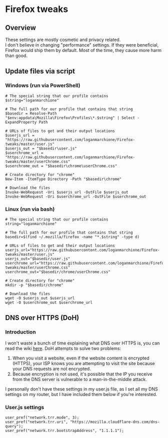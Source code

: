 # Firefox tweaks

## Overview
These settings are mostly cosmetic and privacy related.  
I don't believe in changing "performance" settings. If they were beneficial, Firefox would ship them by default. Most of the time, they cause more harm than good.  

## Update files via script

### Windows (run via PowerShell)
```
# The special string that our profile contains
$string="loganmarchione"

# The full path for our profile that contains that string
$basedir = Resolve-Path "$env:appdata\Mozilla\Firefox\Profiles\*.$string" | Select -ExpandProperty Path

# URLs of files to get and their output locations
$userjs_url = "https://raw.githubusercontent.com/loganmarchione/Firefox-tweaks/master/user.js"
$userjs_out = "$basedir\user.js"
$userchrome_url = "https://raw.githubusercontent.com/loganmarchione/Firefox-tweaks/master/userChrome.css"
$userchrome_out = "$basedir\chrome\userChrome.css"

# Create directory for "chrome"
New-Item -ItemType Directory -Path "$basedir\chrome"

# Download the files
Invoke-WebRequest -Uri $userjs_url -OutFile $userjs_out
Invoke-WebRequest -Uri $userchrome_url -OutFile $userchrome_out
```

### Linux (run via bash)
```
# The special string that our profile contains
string="loganmarchione"

# The full path for our profile that contains that string
basedir=$(find ~/.mozilla/firefox -name "*.$string" -type d)

# URLs of files to get and their output locations
userjs_url="https://raw.githubusercontent.com/loganmarchione/Firefox-tweaks/master/user.js"
userjs_out="$basedir/user.js"
userchrome_url="https://raw.githubusercontent.com/loganmarchione/Firefox-tweaks/master/userChrome.css"
userchrome_out="$basedir/chrome/userChrome.css"

# Create directory for "chrome"
mkdir -p "$basedir/chrome"

# Download the files
wget -O $userjs_out $userjs_url
wget -O $userchrome_out $userchrome_url
```

## DNS over HTTPS (DoH)

### Introduction
I won't waste a bunch of time explaining what DNS over HTTPS is, you can read the wiki [here](https://en.wikipedia.org/wiki/DNS_over_HTTPS). DoH attempts to solve two problems:
1. When you visit a website, even if the website content is encrypted (HTTPS), your ISP knows you are attempting to visit the site because your DNS requests are not encrypted.
1. Because encryption is not used, it's possible that the IP you receive from the DNS server is vulnerable to a man-in-the-middle attack.

I personally don't have these settings in my user.js file, as I set all my DNS settings on my router, but I have included them below if you're interested.

### User.js settings
```
user_pref("network.trr.mode", 3);
user_pref("network.trr.uri", "https://mozilla.cloudflare-dns.com/dns-query");
user_pref("network.trr.bootstrapAddress", "1.1.1.1");
```
